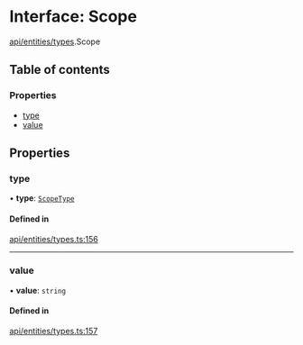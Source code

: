 # Interface: Scope

[api/entities/types](../wiki/api.entities.types).Scope

## Table of contents

### Properties

- [type](../wiki/api.entities.types.Scope#type)
- [value](../wiki/api.entities.types.Scope#value)

## Properties

### type

• **type**: [`ScopeType`](../wiki/api.entities.types.ScopeType)

#### Defined in

[api/entities/types.ts:156](https://github.com/PolymeshAssociation/polymesh-sdk/blob/f8a937f04/src/api/entities/types.ts#L156)

___

### value

• **value**: `string`

#### Defined in

[api/entities/types.ts:157](https://github.com/PolymeshAssociation/polymesh-sdk/blob/f8a937f04/src/api/entities/types.ts#L157)
